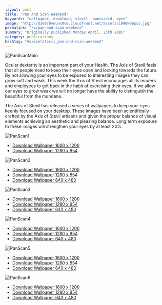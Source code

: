 ```yaml
---
layout: post
title: "Pan And Scan Weekend"
keywords: "wallpaper, download, stevil, panscanid, eyes"
image: "http://d3e878vmunx8cm.cloudfront.net/assets/1990webpub.jpg"
permalink: "/p/pan-and-scan-weekend"
summary: "Originally published Monday April, 25th 2005"
category: publications
hashtag: "#axisofstevil_pan-and-scan-weekend"
---
```


[id_1]: http://d3e878vmunx8cm.cloudfront.net/assets/1990webpub.jpg "PanScanMain"[id_2]: http://d3e878vmunx8cm.cloudfront.net/assets/1990web.jpg "PanScan1"[id_3]: http://d3e878vmunx8cm.cloudfront.net/assets/35mmweb.jpg "PanScan2"[id_4]: http://d3e878vmunx8cm.cloudfront.net/assets/Cpt-Flamingoweb.jpg "PanScan3"[id_5]: http://d3e878vmunx8cm.cloudfront.net/assets/Leaperedprintnightweb.jpg "PanScan4"[id_6]: http://d3e878vmunx8cm.cloudfront.net/assets/partyontheredplanetweb.jpg "PanScan5"[id_7]: http://d3e878vmunx8cm.cloudfront.net/assets/Stevilweb.jpg "PanScan6"                        
![PanScanMain][id_1]

Ocular dexterity is an important part of your Health. The Axis of Stevil feels that all people need to keep their eyes open and looking towards the future. By not allowing your eyes to be exposed to interesting images they can grow soft and weak. This week the Axis of Stevil encourages all its readers and employees to get back in the habit of exercising their eyes. If we allow our eyes to grow weak we will no longer have the ability to distinguish the beautiful from the mundane.

The Axis of Stevil has released a series of wallpapers to keep your eyes keenly focused on your desktop. These images have been scientifically crafted by the Axis of Stevil artisans and given the proper balance of visual elements achieving an aesthetic and pleasing balance. Long term exposure to these images will strengthen your eyes by at least 20%.

![PanScan1][id_2]

- [Download Wallpaper 1600 x 1200](http://d3e878vmunx8cm.cloudfront.net/assets/19901600x1200.jpg "1990 1600X1200")
- [Download Wallpaper 1280 x 854](http://d3e878vmunx8cm.cloudfront.net/assets/19901280x854.jpg "1990 1280X854")

![PanScan2][id_3]

- [Download Wallpaper 1600 x 1200](http://d3e878vmunx8cm.cloudfront.net/assets/35mm1600x1200.jpg "35mm 1600X1200")
- [Download Wallpaper 1280 x 854](http://d3e878vmunx8cm.cloudfront.net/assets/35mm1280x854.jpg "35mm 1280X854")
- [Download Wallpaper 640 x 480](http://d3e878vmunx8cm.cloudfront.net/assets/35mm640x480.jpg "35mm 640X480")

![PanScan3][id_4]

- [Download Wallpaper 1600 x 1200](http://d3e878vmunx8cm.cloudfront.net/assets/Cpt-Flamingo1600x1200.jpg "Flamingo 1600X1200")
- [Download Wallpaper 1280 x 854](http://d3e878vmunx8cm.cloudfront.net/assets/Cpt-Flamingo1280x854.jpg "Flamingo 1280X854")
- [Download Wallpaper 640 x 480](http://d3e878vmunx8cm.cloudfront.net/assets/Cpt-Flamingo640x480.jpg "Flamingo 640X480")

![PanScan4][id_5]

- [Download Wallpaper 1600 x 1200](http://d3e878vmunx8cm.cloudfront.net/assets/Leaperedprintnight1600x1200.jpg "Print 1600X1200")
- [Download Wallpaper 1280 x 854](http://d3e878vmunx8cm.cloudfront.net/assets/Leaperedprintnight1200x854.jpg "Print 1280X854")
- [Download Wallpaper 640 x 480](http://d3e878vmunx8cm.cloudfront.net/assets/Leaperedprintnight640x480.jpg "Print 640X480")

![PanScan5][id_6]

- [Download Wallpaper 1600 x 1200](http://d3e878vmunx8cm.cloudfront.net/assets/partyontheredplanet1600x1200.jpg "RedPlanet 1600X1200")
- [Download Wallpaper 1280 x 854](http://d3e878vmunx8cm.cloudfront.net/assets/partyontheredplanet1200x854.jpg "RedPlanet 1280X854")
- [Download Wallpaper 640 x 480](http://d3e878vmunx8cm.cloudfront.net/assets/partyontheredplanet640x480.jpg "RedPlanet 640X480")

![PanScan6][id_7]

- [Download Wallpaper 1600 x 1200](http://d3e878vmunx8cm.cloudfront.net/assets/Stevil1600x1200.jpg "Stevil 1600X1200")
- [Download Wallpaper 1280 x 854](http://d3e878vmunx8cm.cloudfront.net/assets/Stevil1200x854.jpg "Stevil 1280X854")
- [Download Wallpaper 640 x 480](http://d3e878vmunx8cm.cloudfront.net/assets/Stevil640x480.jpg "Stevil 640X480")
